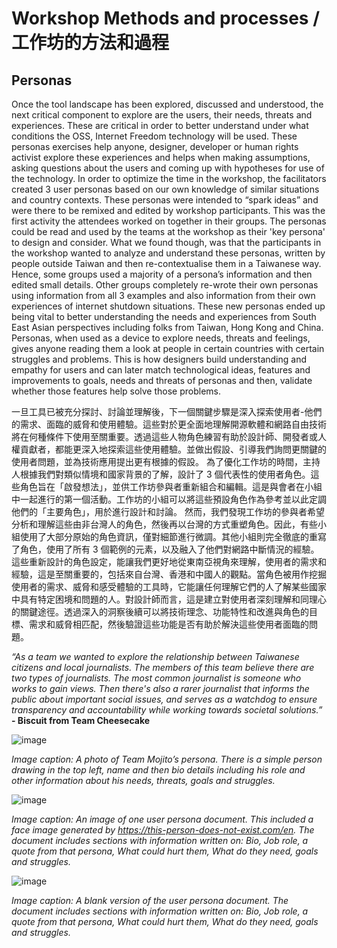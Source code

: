 # Workshop Methods and processes / 工作坊的方法和過程

## Personas

Once the tool landscape has been explored, discussed and understood, the next critical component to explore are the users, their needs, threats and experiences. These are critical in order to better understand under what conditions the OSS, Internet Freedom technology will be used. These personas exercises help anyone, designer, developer or human rights activist explore these experiences and helps when making assumptions, asking questions about the users and coming up with hypotheses for use of the technology.
In order to optimize the time in the workshop, the facilitators created 3 user personas based on our own knowledge of similar situations and country contexts. These personas were intended to “spark ideas” and were there to be remixed and edited by workshop participants. This was the first activity the attendees worked on together in their groups. The personas could be read and used by the teams at the workshop as their 'key persona' to design and consider. What we found though, was that the participants in the workshop wanted to analyze and understand these personas, written by people outside Taiwan and then re-contextualise them in a Taiwanese way. Hence, some groups used a majority of a persona’s information and then edited small details. Other groups completely re-wrote their own personas using information from all 3 examples and also information from their own experiences of internet shutdown situations.
These new personas ended up being vital to better understanding the needs and experiences from South East Asian perspectives including folks from Taiwan, Hong Kong and China. Personas, when used as a device to explore needs, threats and feelings, gives anyone reading them a look at people in certain countries with certain struggles and problems. This is how designers build understanding and empathy for users and can later match technological ideas, features and improvements to goals, needs and threats of personas and then, validate whether those features help solve those problems.

一旦工具已被充分探討、討論並理解後，下一個關鍵步驟是深入探索使用者-他們的需求、面臨的威脅和使用體驗。這些對於更全面地理解開源軟體和網路自由技術將在何種條件下使用至關重要。透過這些人物角色練習有助於設計師、開發者或人權貢獻者，都能更深入地探索這些使用體驗。並做出假設、引導我們詢問更關鍵的使用者問題，並為技術應用提出更有根據的假設。
為了優化工作坊的時間，主持人根據我們對類似情境和國家背景的了解，設計了 3 個代表性的使用者角色。這些角色旨在「啟發想法」，並供工作坊參與者重新組合和編輯。這是與會者在小組中一起進行的第一個活動。工作坊的小組可以將這些預設角色作為參考並以此定調他們的「主要角色」，用於進行設計和討論。
然而，我們發現工作坊的參與者希望分析和理解這些由非台灣人的角色，然後再以台灣的方式重塑角色。因此，有些小組使用了大部分原始的角色資訊，僅對細節進行微調。其他小組則完全徹底的重寫了角色，使用了所有 3 個範例的元素，以及融入了他們對網路中斷情況的經驗。
這些重新設計的角色設定，能讓我們更好地從東南亞視角來理解，使用者的需求和經驗，這是至關重要的，包括來自台灣、香港和中國人的觀點。當角色被用作挖掘使用者的需求、威脅和感受體驗的工具時，它能讓任何理解它們的人了解某些國家中具有特定困境和問題的人。對設計師而言，這是建立對使用者深刻理解和同理心的關鍵途徑。透過深入的洞察後續可以將技術理念、功能特性和改進與角色的目標、需求和威脅相匹配，然後驗證這些功能是否有助於解決這些使用者面臨的問題。

_“As a team we wanted to explore the relationship between Taiwanese citizens and local journalists. The members of this team believe there are two types of journalists. The most common journalist is someone who works to gain views. Then there's also a rarer journalist that informs the public about important social issues, and serves as a watchdog to ensure transparency and accountability while working towards societal solutions.”_ **- Biscuit from Team Cheesecake**

![image](https://raw.githubusercontent.com/sprblm/The-Design-We-Open/refs/heads/main/Documenting%20Internet%20Shutdowns%20Workshop/photos/teams-persona.png)

_Image caption: A photo of Team Mojito’s persona. There is a simple person drawing in the top left, name and then bio details including his role and other information about his needs, threats, goals and struggles._

![image](https://raw.githubusercontent.com/sprblm/The-Design-We-Open/refs/heads/main/workshop%20slides/The%20Design%20We%20Open%20Workshop%202023/Personas/Lara%20-%20Activits%20Journalist.png)

_Image caption: An image of one user persona document. This included a face image generated by https://this-person-does-not-exist.com/en. The document includes sections with information written on: Bio, Job role, a quote from that persona, What could hurt them, What do they need, goals and struggles._

![image](https://raw.githubusercontent.com/sprblm/The-Design-We-Open/refs/heads/main/workshop%20slides/The%20Design%20We%20Open%20Workshop%202023/Personas/COSCUP%202023%20-%20The%20Design%20We%20Open%20-%20persona%20-%20blank.jpg)

_Image caption: A blank version of the user persona document. The document includes sections with information written on: Bio, Job role, a quote from that persona, What could hurt them, What do they need, goals and struggles._